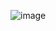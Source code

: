 ![image](https://github.com/mxd0-0/styling_text/assets/160177321/31eb0f07-806b-4baa-9b83-65969bd5ac9e)
